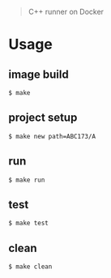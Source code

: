 > C++ runner on Docker

# Usage

## image build

```
$ make
```

## project setup

```
$ make new path=ABC173/A
```

## run

```
$ make run
```

## test

```
$ make test
```

## clean

```
$ make clean
```
